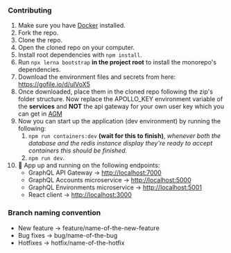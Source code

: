 ### Contributing

1. Make sure you have [Docker](https://www.docker.com/get-started) installed.
2. Fork the repo.
3. Clone the repo.
4. Open the cloned repo on your computer.
5. Install root dependencies with `npm install`.
6. Run `npx lerna bootstrap` **in the project root** to install the monorepo's dependencies.
7. Download the environment files and secrets from here: https://gofile.io/d/ulVoX5
8. Once downloaded, place them in the cloned repo following the zip's folder structure. Now replace the APOLLO_KEY environment variable of the **services** and **NOT** the api gateway for your own user key which you can get in [AGM](https://engine.apollographql.com)
9. Now you can start up the application (dev environment) by running the following:
   1. `npm run containers:dev` **(wait for this to finish)**, _whenever both the database and the redis instance display they're ready to accept containers this should be finished._
   2. `npm run dev`.
10. 🚀 App up and running on the following endpoints:
    - GraphQL API Gateway -> [http://localhost:7000](http://localhost:7000)
    - GraphQL Accounts microservice -> [http://localhost:5000](http://localhost:5000)
    - GraphQL Environments microservice -> [http://localhost:5001](http://localhost:5001)
    - React client -> [http://localhost:3000](http://localhost:3000)

### Branch naming convention

- New feature -> feature/name-of-the-new-feature
- Bug fixes -> bug/name-of-the-bug
- Hotfixes -> hotfix/name-of-the-hotfix
